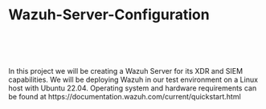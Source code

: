 <html>

<h1>Wazuh-Server-Configuration</h1>
<br />
<br />
<br />
<br />
In this project we will be creating a Wazuh Server for its XDR and SIEM capabilities. We will be deploying Wazuh in our test environment on a Linux host with Ubuntu 22.04. Operating system and hardware requirements can be found at https://documentation.wazuh.com/current/quickstart.html








<html/>
